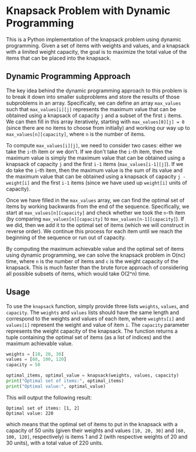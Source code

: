 # Knapsack Problem with Dynamic Programming

This is a Python implementation of the knapsack problem using dynamic programming. Given a set of items with weights and values, and a knapsack with a limited weight capacity, the goal is to maximize the total value of the items that can be placed into the knapsack.

## Dynamic Programming Approach

The key idea behind the dynamic programming approach to this problem is to break it down into smaller subproblems and store the results of those subproblems in an array. Specifically, we can define an array `max_values` such that `max_values[i][j]` represents the maximum value that can be obtained using a knapsack of capacity `j` and a subset of the first `i` items. We can then fill in this array iteratively, starting with `max_values[0][j] = 0` (since there are no items to choose from initially) and working our way up to `max_values[n][capacity]`, where `n` is the number of items.

To compute `max_values[i][j]`, we need to consider two cases: either we take the `i`-th item or we don't. If we don't take the `i`-th item, then the maximum value is simply the maximum value that can be obtained using a knapsack of capacity `j` and the first `i-1` items (`max_values[i-1][j]`). If we do take the `i`-th item, then the maximum value is the sum of its value and the maximum value that can be obtained using a knapsack of capacity `j - weight[i]` and the first `i-1` items (since we have used up `weight[i]` units of capacity).

Once we have filled in the `max_values` array, we can find the optimal set of items by working backwards from the end of the sequence. Specifically, we start at `max_values[n][capacity]` and check whether we took the `n`-th item (by comparing `max_values[n][capacity]` to `max_values[n-1][capacity]`). If we did, then we add it to the optimal set of items (which we will construct in reverse order). We continue this process for each item until we reach the beginning of the sequence or run out of capacity.

By computing the maximum achievable value and the optimal set of items using dynamic programming, we can solve the knapsack problem in O(nc) time, where `n` is the number of items and `c` is the weight capacity of the knapsack. This is much faster than the brute force approach of considering all possible subsets of items, which would take O(2^n) time.

## Usage

To use the `knapsack` function, simply provide three lists `weights`, `values`, and `capacity`. The `weights` and `values` lists should have the same length and correspond to the weights and values of each item, where `weights[i]` and `values[i]` represent the weight and value of item `i`. The `capacity` parameter represents the weight capacity of the knapsack. The function returns a tuple containing the optimal set of items (as a list of indices) and the maximum achievable value.

```python
weights = [10, 20, 30]
values = [60, 100, 120]
capacity = 50

optimal_items, optimal_value = knapsack(weights, values, capacity)
print("Optimal set of items:", optimal_items)
print("Optimal value:", optimal_value)
```

This will output the following result:

```
Optimal set of items: [1, 2]
Optimal value: 220
```

which means that the optimal set of items to put in the knapsack with a capacity of 50 units (given their weights and values `[10, 20, 30]` and `[60, 100, 120]`, respectively) is items 1 and 2 (with respective weights of 20 and 30 units), with a total value of 220 units.